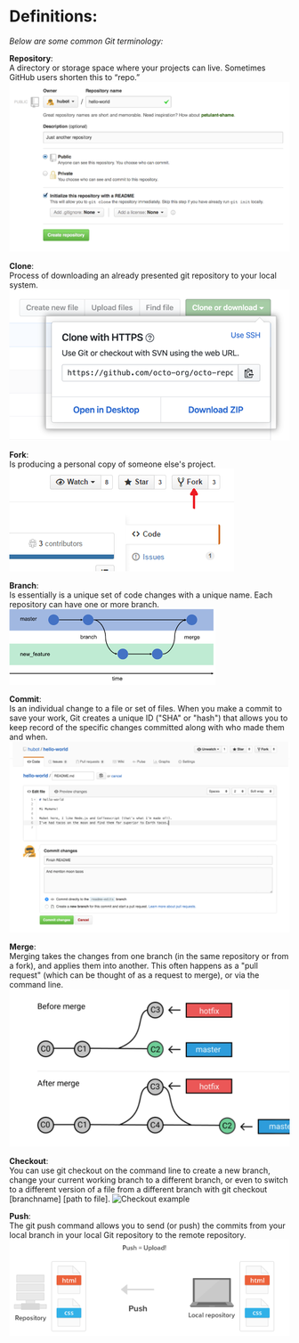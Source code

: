 # Definitions:
*Below are some common Git terminology:*

**Repository**:<br>
A directory or storage space where your projects can live. Sometimes GitHub users shorten this to “repo.” 
![Repo example](./pictures/repo.png) 

**Clone**:<br>
Process of downloading an already presented git repository to your local system.
![Clone example](./pictures/Clone.png)

**Fork**:<br>
Is producing a personal copy of someone else's project.
![Fork example](./pictures/Fork.png)

**Branch**:<br>
Is essentially is a unique set of code changes with a unique name. Each repository can have one or more branch.
![Branch example](./pictures/Branch.png)

**Commit**:<br>
Is an individual change to a file or set of files. When you make a commit to save your work, Git creates a unique ID ("SHA" or "hash") that allows you to keep record of the specific changes committed along with who made them and when.
![Commit example](./pictures/Commit.png)

**Merge**:<br>
Merging takes the changes from one branch (in the same repository or from a fork), and applies them into another. This often happens as a "pull request" (which can be thought of as a request to merge), or via the command line.
![Merge example](./pictures/Merge.webp)

**Checkout**:<br>
You can use git checkout on the command line to create a new branch, change your current working branch to a different branch, or even to switch to a different version of a file from a different branch with git checkout [branchname]  [path to file].
![Checkout example](./pictures/Checkout.webp)

**Push**:<br>
The git push command allows you to send (or push) the commits from your local branch in your local Git repository to the remote repository.
![Commit example](./pictures/push.png)